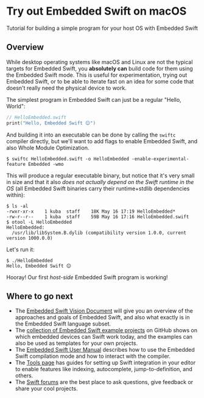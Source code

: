 # Try out Embedded Swift on macOS

Tutorial for building a simple program for your host OS with Embedded Swift

## Overview

While desktop operating systems like macOS and Linux are not the typical targets for Embedded Swift, you **absolutely can** build code for them using the Embedded Swift mode. This is useful for experimentation, trying out Embedded Swift, or to be able to iterate fast on an idea for some code that doesn't really need the physical device to work.

The simplest program in Embedded Swift can just be a regular "Hello, World":

```swift
// HelloEmbedded.swift
print("Hello, Embedded Swift 😊")
```

And building it into an executable can be done by calling the `swiftc` compiler directly, but we'll want to add flags to enable Embedded Swift, and also Whole Module Optimization.

```shell
$ swiftc HelloEmbedded.swift -o HelloEmbedded -enable-experimental-feature Embedded -wmo
```

This will produce a regular executable binary, but notice that it's very small in size and that it also *does not actually depend on the Swift runtime in the OS* (all Embedded Swift binaries carry their runtime+stdlib dependencies within):

```shell
$ ls -al
-rwxr-xr-x    1 kuba  staff    18K May 16 17:19 HelloEmbedded*
-rw-r--r--    1 kuba  staff    59B May 16 17:16 HelloEmbedded.swift
$ otool -L HelloEmbedded
HelloEmbedded:
  /usr/lib/libSystem.B.dylib (compatibility version 1.0.0, current version 1000.0.0)
```

Let's run it:

```shell
$ ./HelloEmbedded
Hello, Embedded Swift 😊
```

Hooray! Our first *host-side* Embedded Swift program is working!

## Where to go next

- The [Embedded Swift Vision Document](https://github.com/swiftlang/swift-evolution/blob/main/visions/embedded-swift.md) will give you an overview of the approaches and goals of Embedded Swift, and also what exactly is in the Embedded Swift language subset.
- The [collection of Embedded Swift example projects](https://github.com/apple/swift-embedded-examples) on GitHub shows on which embedded devices can Swift work today, and the examples can also be used as templates for your own projects.
- The [Embedded Swift User Manual](https://github.com/swiftlang/swift/blob/main/docs/EmbeddedSwift/UserManual.md) describes how to use the Embedded Swift compilation mode and how to interact with the compiler.
- The [Tools page](https://www.swift.org/tools/#editors) has guides for setting up Swift integration in your editor to enable features like indexing, autocomplete, jump-to-definition, and others.
- The [Swift forums](https://forums.swift.org/) are the best place to ask questions, give feedback or share your cool projects.
